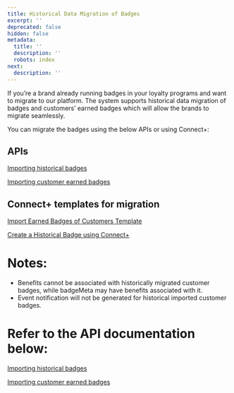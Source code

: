 ```yaml
---
title: Historical Data Migration of Badges
excerpt: ''
deprecated: false
hidden: false
metadata:
  title: ''
  description: ''
  robots: index
next:
  description: ''
---
```

If you’re a brand already running badges in your loyalty programs and want to migrate to our platform. The system supports historical data migration of badges and customers’ earned badges which will allow the brands to migrate seamlessly.

You can migrate the badges using the below APIs or using Connect+:

## APIs

[Importing historical badges](https://docs.capillarytech.com/reference/create-badges-org)

[Importing customer earned badges](https://docs.capillarytech.com/reference/import-earned-badges-of-customer)

## Connect+ templates for migration

[Import Earned Badges of Customers Template](https://docs.capillarytech.com/docs/import-earned-badges-of-customer-template)

[Create a Historical Badge using Connect+](https://docs.capillarytech.com/docs/create_badges#creating-a-historical-badge-badge-with-a-past-date)

# Notes:

* Benefits cannot be associated with historically migrated customer badges, while badgeMeta may have benefits associated with it.
* Event notification will not be generated for historical imported customer badges.

# Refer to the API documentation below:

[Importing historical badges](https://docs.capillarytech.com/reference/create-badges-org)

[Importing customer earned badges](https://docs.capillarytech.com/reference/import-earned-badges-of-customer)
